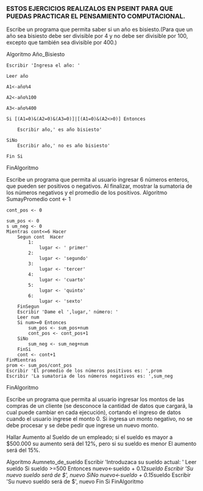### ESTOS EJERCICIOS REALIZALOS EN PSEINT PARA QUE PUEDAS PRACTICAR EL PENSAMIENTO COMPUTACIONAL.

Escribe un programa que permita saber si un año es bisiesto.(Para que un año sea bisiesto debe ser divisible por 4 y no debe ser divisible por 100, excepto que también sea divisible por 400.)

Algoritmo Año_Bisiesto
	
	Escribir 'Ingresa el año: '
	
	Leer año
	
	A1<-año%4
	
	A2<-año%100
	
	A3<-año%400
	
	Si [(A1=0)&(A2=0)&(A3=0)]|[(A1=0)&(A2<>0)] Entonces
		
		Escribir año,' es año bisiesto'
		
	SiNo
		Escribir año,' no es año bisiesto'
		
	Fin Si
	
FinAlgoritmo


Escribe un programa que permita al usuario ingresar 6 números enteros, que pueden ser positivos o negativos. Al finalizar, mostrar la sumatoria de los números negativos y el promedio de los positivos.
Algoritmo SumayPromedio
	cont <- 1
	
	cont_pos <- 0
	
	sum_pos <- 0
	s um_neg <- 0 
	Mientras cont<=6 Hacer
		Segun cont  Hacer
			1:
				lugar <- ' primer'
			2:
				lugar <- 'segundo'
			3:
				lugar <- 'tercer'
			4:
				lugar <- 'cuarto'
			5:
				lugar <- 'quinto'
			6:
				lugar <- 'sexto'
		FinSegun
		Escribir 'Dame el ',lugar,' número: '
		Leer num
		Si num>=0 Entonces
			sum_pos <- sum_pos+num
			cont_pos <- cont_pos+1
		SiNo
			sum_neg <- sum_neg+num
		FinSi
		cont <- cont+1
	FinMientras
	prom <- sum_pos/cont_pos
	Escribir 'El promedio de los números positivos es: ',prom
	Escribir 'La sumatoria de los números negativos es: ',sum_neg
FinAlgoritmo



Escribe un programa que permita al usuario ingresar los montos de las compras de un cliente (se desconoce la cantidad de datos que cargará, la cual puede cambiar en cada ejecución), cortando el ingreso de datos cuando el usuario ingrese el monto 0. Si ingresa un monto negativo, no se debe procesar y se debe pedir que ingrese un nuevo monto.

Hallar Aumento al Sueldo de un empleado; si el sueldo es mayor a $500.000 su aumento será del 12%, pero si su sueldo es menor El aumento será del 15%. 

Algoritmo Aumneto_de_sueldo
	Escribir 'Introduzaca su sueldo actual: '
	Leer sueldo
	Si sueldo >=500 Entonces
		nuevo<-sueldo + 0.12*sueldo
		Escribir 'Su nuevo sueldo será de $', nuevo
	SiNo
		nuevo<-sueldo + 0.15*sueldo
		Escribir 'Su nuevo sueldo será de $', nuevo
	Fin Si
FinAlgoritmo
